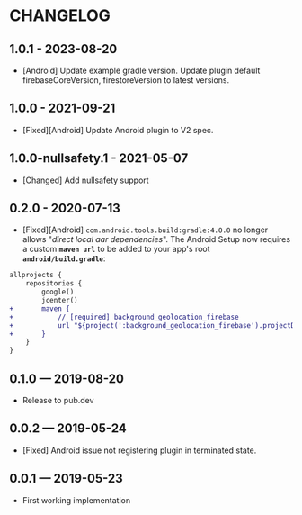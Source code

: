 # CHANGELOG

## 1.0.1 - 2023-08-20
* [Android] Update example gradle version.  Update plugin default firebaseCoreVersion, firestoreVersion to latest versions.

## 1.0.0 - 2021-09-21
* [Fixed][Android] Update Android plugin to V2 spec.

## 1.0.0-nullsafety.1 - 2021-05-07
* [Changed] Add nullsafety support

## 0.2.0 - 2020-07-13
* [Fixed][Android] `com.android.tools.build:gradle:4.0.0` no longer allows "*direct local aar dependencies*".  The Android Setup now requires a custom __`maven url`__ to be added to your app's root __`android/build.gradle`__:

```diff
allprojects {
    repositories {
        google()
        jcenter()
+       maven {
+           // [required] background_geolocation_firebase
+           url "${project(':background_geolocation_firebase').projectDir}/libs"
+       }
    }
}
```

## 0.1.0 &mdash; 2019-08-20
* Release to pub.dev

## 0.0.2 &mdash; 2019-05-24
* [Fixed] Android issue not registering plugin in terminated state.

## 0.0.1 &mdash; 2019-05-23

* First working implementation
